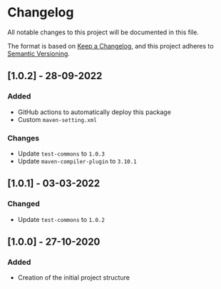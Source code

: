 # Changelog
All notable changes to this project will be documented in this file.

The format is based on [Keep a Changelog](https://keepachangelog.com/en/1.0.0/),
and this project adheres to [Semantic Versioning](https://semver.org/spec/v2.0.0.html).

## [1.0.2] - 28-09-2022

### Added
- GitHub actions to automatically deploy this package
- Custom `maven-setting.xml`

### Changes
- Update `test-commons` to `1.0.3`
- Update `maven-compiler-plugin` to `3.10.1`

## [1.0.1] - 03-03-2022

### Changed
- Update `test-commons` to `1.0.2`

## [1.0.0] - 27-10-2020

### Added
- Creation of the initial project structure